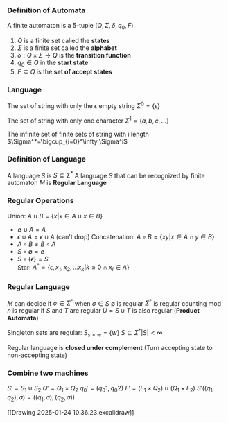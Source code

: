 
### Definition of Automata
A finite automaton is a 5-tuple $(Q,\Sigma,\delta, q_{0},F)$
1. $Q$ is a finite set called the **states**
2. $\Sigma$ is a finite set called the **alphabet**
3. $\delta:Q\times \Sigma\to Q$ is the **transition function**
4. $q_{0}\in Q$ in the **start state**
5. $F\subseteq Q$ is the **set of accept states**

### Language
The set of string with only the $\epsilon$ empty string 
$\Sigma^0=\{\epsilon\}$ 

The set of string with only one character
$\Sigma^1=\{a, b, c, \dots\}$ 

The infinite set of finite sets of string with i length
$\Sigma^*=\bigcup_{i=0}^\infty \Sigma^i$

### Definition of Language
A language $S$ is $S\subseteq \Sigma^*$
A language $S$ that can be recognized by finite automaton $M$ is **Regular Language**

### Regular Operations
Union: $A\cup B=\{ x|x \in A\cup x \in B \}$
- $\emptyset \cup A=A$ 
- $\epsilon \cup A=\epsilon \cup A$ (can't drop)
Concatenation: $A\circ B=\{ xy| x \in A \cap y \in B \}$
- $A\circ B \neq B\circ A$ 
- $S \circ \emptyset=\emptyset$ 
- $S\circ \{ \epsilon \}=S$  
Star: $A^{*}=\{  \epsilon,x_{1},x_{2},\dots x_{k}|k\geq 0\cap x_{i} \in A\}$ 

### Regular Language
$M$ can decide  if $\sigma \in \Sigma^*$ when $\sigma \in S$ 
$\emptyset$ is regular
$\Sigma^{*}$ is regular
counting mod $n$ is regular
if $S\text{ and } T$ are regular  $U=S\cup T$ is also regular (**Product Automata**)

Singleton sets are regular:
$S_{s=w}=\{ w \}$ 
$S\subseteq \Sigma^{*}|S|<\infty$ 

Regular language is **closed under complement** (Turn accepting state to non-accepting state)
### Combine two machines
$S'=S_{1}\cup S_{2}$ 
$Q'=Q_{1}\times Q_{2}$
$q_{0}'=(q_{0}1,q_{0}2)$ 
$F'=(F_{1}\times Q_{2})\cup(Q_{1}\times F_{2})$ 
$S'((q_{1},q_{2}),\sigma)=((q_{1},\sigma),(q_{2},\sigma))$ 

[[Drawing 2025-01-24 10.36.23.excalidraw]]